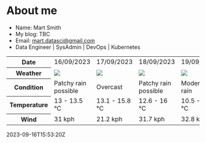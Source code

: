 # About me

- Name: Mart Smith
- My blog: TBC
- Email: [mart.datasci@gmail.com](mailto:mart.datasci6@gmail.com)
- Data Engineer | SysAdmin | DevOps | Kubernetes


<table>
    <tr>
        <th>Date</th>
        <td>16/09/2023</td><td>17/09/2023</td><td>18/09/2023</td><td>19/09/2023</td><td>20/09/2023</td><td>21/09/2023</td><td>22/09/2023</td>
    </tr>
    <tr>
        <th>Weather</th>
        <td><img src="https://cdn.weatherapi.com/weather/64x64/day/176.png"/></td><td><img src="https://cdn.weatherapi.com/weather/64x64/day/122.png"/></td><td><img src="https://cdn.weatherapi.com/weather/64x64/day/176.png"/></td><td><img src="https://cdn.weatherapi.com/weather/64x64/day/302.png"/></td><td><img src="https://cdn.weatherapi.com/weather/64x64/day/302.png"/></td><td><img src="https://cdn.weatherapi.com/weather/64x64/day/176.png"/></td><td><img src="https://cdn.weatherapi.com/weather/64x64/day/302.png"/></td>
    </tr>
    <tr>
        <th>Condition</th>
        <td width="200px">Patchy rain possible</td><td width="200px">Overcast</td><td width="200px">Patchy rain possible</td><td width="200px">Moderate rain</td><td width="200px">Moderate rain</td><td width="200px">Patchy rain possible</td><td width="200px">Moderate rain</td>
    </tr>
    <tr>
        <th>Temperature</th>
        <td>13 -  13.5 °C</td><td>13.1 -  15.8 °C</td><td>12.6 -  16 °C</td><td>10.5 -  15.5 °C</td><td>12.5 -  16.2 °C</td><td>10.5 -  15.3 °C</td><td>11.7 -  12.4 °C</td>
    </tr>
    <tr>
        <th>Wind</th>
        <td>31 kph</td><td>21.2 kph</td><td>31.7 kph</td><td>32.8 kph</td><td>44.6 kph</td><td>13 kph</td><td>38.5 kph</td>
    </tr>
</table>


2023-09-16T15:53:20Z

